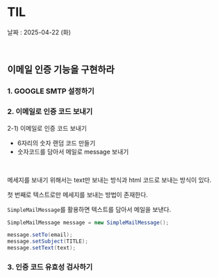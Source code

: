 # TIL
 날짜 : 2025-04-22 (화)

 <br>

## 이메일 인증 기능을 구현하라
### 1. GOOGLE SMTP 설정하기


### 2. 이메일로 인증 코드 보내기

2-1) 이메일로 인증 코드 보내기
- 6자리의 숫자 랜덤 코드 만들기
- 숫자코드를 담아서 메일로 message 보내기

<br>

메세지를 보내기 위해서는 text만 보내는 방식과 html 코드로 보내는 방식이 있다. 


첫 번째로 텍스트로만 메세지를 보내는 방법이 존재한다.

`SimpleMailMessage`를 활용하면 텍스트를 담아서 메일을 보낸다. 

```java
SimpleMailMessage message = new SimpleMailMessage();

message.setTo(email);
message.setSubject(TITLE);
message.setText(text);
```






### 3. 인증 코드 유효성 검사하기 